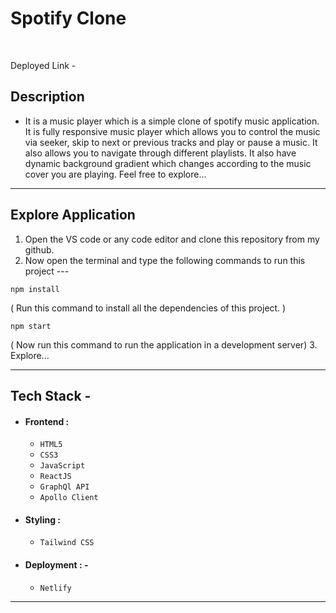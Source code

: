 <h1>Spotify Clone</h1>
<br/>

Deployed Link -

## Description

- It is a music player which is a simple clone of spotify music application. It is fully responsive music player which allows you to control the music via seeker, skip to next or previous tracks and play or pause a music. It also allows you to navigate through different playlists.
  It also have dynamic background gradient which changes according to the music cover you are playing. Feel free to explore...

---

## Explore Application

1. Open the VS code or any code editor and clone this repository from my github.
2. Now open the terminal and type the following commands to run this project ---

```
npm install
```

( Run this command to install all the dependencies of this project. )

```
npm start
```

( Now run this command to run the application in a development server) 3. Explore...

---

## Tech Stack -

- #### Frontend :

  - `HTML5`
  - `CSS3`
  - `JavaScript`
  - `ReactJS`
  - `GraphQl API`
  - `Apollo Client`

- #### Styling :

  - `Tailwind CSS `

- #### Deployment : -
  - `Netlify`

---
